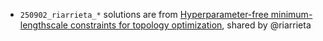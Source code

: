 - `250902_riarrieta_*` solutions are from [Hyperparameter-free minimum-lengthscale constraints for topology optimization](https://arxiv.org/abs/2507.16108), shared by @riarrieta
